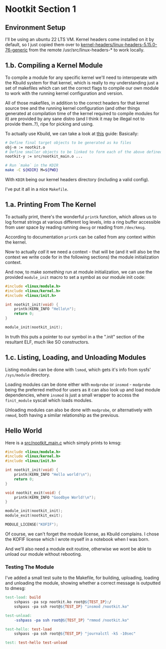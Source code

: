 # Nootkit Section 1

## Environment Setup

I'll be using an ubuntu 22 LTS VM.
Kernel headers come installed on it by default, so I just copied them over to
[kernel-headers/linux-headers-5.15.0-76-generic](../kernel-headers/linux-headers-5.15.0-76-generic)
from the remote /usr/src/linux-headers-* to work locally.

## 1.b. Compiling a Kernel Module

To compile a module for any specific kernel we'll need to interoperate with the Kbuild system for that kernel,
which is really to my understanding just a set of makefiles which can set the correct flags to compile
our own module to work with the running kernel configuration and version.

All of those makefiles, in addition to the correct headers for that kernel source tree and the running kernel configuration
(and other things generated at compilation time of the kernel required to compile modules for it)
are provided by any sane distro (and I think it may be illegal not to provide them..?),
ripe for picking and using.

To actually use Kbuild, we can take a look at [this](https://www.kernel.org/doc/Documentation/kbuild/modules.txt) guide:
Basically:

```sh
# Define final target objects to be generated as ko files
obj-m := nootkit.o
# Define smaller objects to be linked to form each of the above defined objects, if needed
nootkit-y := src/nootkit_main.o ...

# Run `make` in the KDIR
make -C ${KDIR} M=${PWD}
```

With `KDIR` being our kernel headers directory (including a valid config).

I've put it all in a nice `Makefile`.

## 1.a. Printing From The Kernel

To actually print, there's the wonderful `printk` function, which allows us to log format strings at various different
log levels, into a ring buffer accessible from user space by reading running `dmesg` or reading from `/dev/kmsg`.

According to documentation `printk` can be called from any context within the kernel.

Now to actually *call* it we need a context - that will be (and it will also be the context we write code for in the
following sections) the module initialization context.

And now, to make *something* run at module initialization, we can use the provided `module_init` macro to set a
symbol as our module init code:

```C
#include <linux/module.h>
#include <linux/kernel.h>
#include <linux/init.h>

int nootkit_init(void) {
    printk(KERN_INFO "Hello\n");
    return 0;
}

module_init(nootkit_init);
```

In truth this puts a pointer to our symbol in a the ".init" section of the resultant ELF, much like SO constructors.

## 1.c. Listing, Loading, and Unloading Modules

Listing modules can be done with `lsmod`, which gets it's info from sysfs' `/sys/module` directory.

Loading modules can be done either with `modprobe` or `insmod` - `modprobe` being the preferred method for users
as it can also look up and load module dependencies, where `insmod` is just a small wrapper to access
the `finit_module` syscall which loads modules.

*Un*loading modules can also be done with `modprobe`, or alternatively with `rmmod`, both having a similar relationship
as the previous.

## Hello World

Here is a [src/nootkit_main.c](../src/nootkit_main.c) which simply prints to kmsg:

```C
#include <linux/module.h>
#include <linux/kernel.h>
#include <linux/init.h>

int nootkit_init(void) {
    printk(KERN_INFO "Hello world!\n");
    return 0;
}

void nootkit_exit(void) {
    printk(KERN_INFO "Goodbye World!\n");
}

module_init(nootkit_init);
module_exit(nootkit_exit);

MODULE_LICENSE("KOFIF");
```

Of course, we can't forget the module license, as Kbuild complains. I chose the KOFIF license which I wrote myself
in a notebook when I was born.

And we'll also need a module exit routine, otherwise we wont be able to unload our module without rebooting.

### Testing The Module

I've added a small test suite to the Makefile, for building, uploading, loading and unloading the module,
showing whether a correct message is outputted to dmesg:

```makefile
test-load: build
    sshpass -pa scp nootkit.ko root@${TEST_IP}:/
    sshpass -pa ssh root@${TEST_IP} "insmod /nootkit.ko"

test-unload:
    -sshpass -pa ssh root@${TEST_IP} "rmmod /nootkit.ko"

test-hello: test-load
    sshpass -pa ssh root@${TEST_IP} "journalctl -kS -10sec"

test: test-hello test-unload
```
